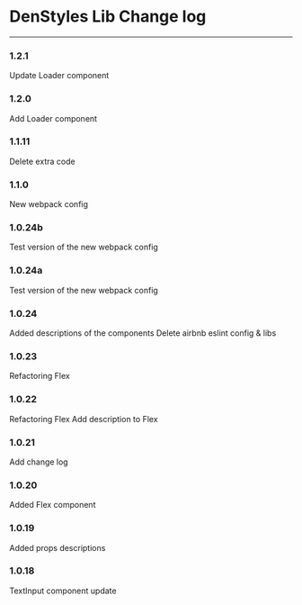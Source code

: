 # DenStyles Lib Change log

---

### 1.2.1

Update Loader component

### 1.2.0

Add Loader component

### 1.1.11

Delete extra code

### 1.1.0

New webpack config

### 1.0.24b

Test version of the new webpack config

### 1.0.24a

Test version of the new webpack config

### 1.0.24

Added descriptions of the components
Delete airbnb eslint config & libs

### 1.0.23

Refactoring Flex

### 1.0.22

Refactoring Flex
Add description to Flex

### 1.0.21

Add change log

### 1.0.20

Added Flex component

### 1.0.19

Added props descriptions

### 1.0.18

TextInput component update
